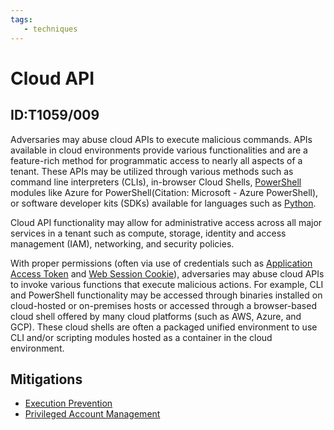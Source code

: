 ```yaml
---
tags:
   - techniques
---
```

# Cloud API
## ID:T1059/009
Adversaries may abuse cloud APIs to execute malicious commands. APIs available in cloud environments provide various functionalities and are a feature-rich method for programmatic access to nearly all aspects of a tenant. These APIs may be utilized through various methods such as command line interpreters (CLIs), in-browser Cloud Shells, [PowerShell](/mitre/techniques/T1059/001) modules like Azure for PowerShell(Citation: Microsoft - Azure PowerShell), or software developer kits (SDKs) available for languages such as [Python](/mitre/techniques/T1059/006).  

Cloud API functionality may allow for administrative access across all major services in a tenant such as compute, storage, identity and access management (IAM), networking, and security policies.

With proper permissions (often via use of credentials such as [Application Access Token](/mitre/techniques/T1550/001) and [Web Session Cookie](/mitre/techniques/T1550/004)), adversaries may abuse cloud APIs to invoke various functions that execute malicious actions. For example, CLI and PowerShell functionality may be accessed through binaries installed on cloud-hosted or on-premises hosts or accessed through a browser-based cloud shell offered by many cloud platforms (such as AWS, Azure, and GCP). These cloud shells are often a packaged unified environment to use CLI and/or scripting modules hosted as a container in the cloud environment.  
## Mitigations
* [Execution Prevention](/mitre/mitigations/M1038)
* [Privileged Account Management](/mitre/mitigations/M1026)
